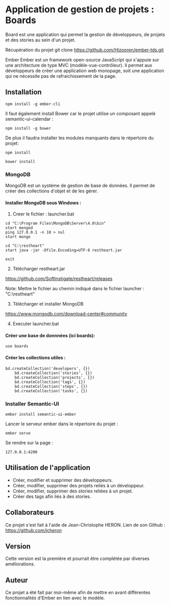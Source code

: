 # Application de gestion de projets : Boards


Board est une application qui permet la gestion de développeurs, de projets et des stories au sein d'un projet.


Récupération du projet
git clone https://github.com/Hizooren/ember-tds.git


Ember
Ember est un framework open-source JavaScript qui s'appuie sur une architecture de type MVC
(modèle-vue-contrôleur). Il permet aux développeurs de créer une application web monopage, soit 
une application qui ne nécessite pas de rafraichissement de la page. 


## Installation

```npm install -g ember-cli```


Il faut également install Bower car le projet utilise un composant appelé semantic-ui-calendar : 

```npm install -g bower```


De plus il faudra installer les modules manquants dans le répertoire du projet:

```npm install```

```bower install```


### MongoDB
MongoDB est un système de gestion de base de données. Il permet de créer des collections d'objet et de les gérer.
#### Installer MongoDB sous Windows :

1. Creer le fichier : launcher.bat

```@echo off
cd "C:\Program Files\MongoDB\Server\4.0\bin"
start mongod
ping 127.0.0.1 -n 10 > nul
start mongo

cd "C:\restheart"
start java -jar -Dfile.Encoding=UTF-8 restheart.jar

exit
```

2. Télécharger restheart.jar 

https://github.com/SoftInstigate/restheart/releases

Note: Mettre le fichier au chemin indiqué dans le fichier launcher : "C:\restheart"

3. Télécharger et installer MongoDB

https://www.mongodb.com/download-center#community

4. Executer launcher.bat

#### Créer une base de donnnées (ici boards):

```use boards```

#### Créer les collections utiles :

```
bd.createCollection('developers', {})
	bd.createCollection('stories', {})
	bd.createCollection('projects', {})
	bd.createCollection('tags', {})
	bd.createCollection('steps', {})
	bd.createCollection('tasks', {})
 ```
 
### Installer Semantic-UI

```ember install semantic-ui-ember```

Lancer le serveur ember dans le répertoire du projet : 

```ember serve```

Se rendre sur la page :

```127.0.0.1:4200```

## Utilisation de l'application

* Créer, modifier et supprimer des développeurs.
* Créer, modifier, supprimer des projets reliés à un développeur.
* Créer, modifier, supprimer des stories reliées à un projet.
* Créer des tags afin liés à des stories.

## Collaborateurs

Ce projet s'est fait à l'aide de Jean-Christophe HERON.
Lien de son Github : 
https://github.com/jcheron

## Version

Cette version est la première et pourrait être complétée par diverses améliorations.

## Auteur

Ce projet a été fait par moi-même afin de mettre en avant différentes fonctionnalités d'Ember en lien avec le modèle.
